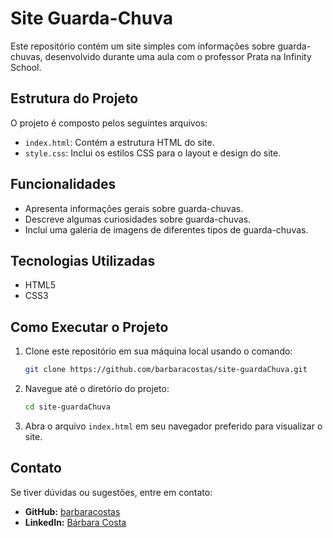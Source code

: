 # Site Guarda-Chuva

Este repositório contém um site simples com informações sobre guarda-chuvas, desenvolvido durante uma aula com o professor Prata na Infinity School.

## Estrutura do Projeto

O projeto é composto pelos seguintes arquivos:

- `index.html`: Contém a estrutura HTML do site.
- `style.css`: Inclui os estilos CSS para o layout e design do site.

## Funcionalidades

- Apresenta informações gerais sobre guarda-chuvas.
- Descreve algumas curiosidades sobre guarda-chuvas.
- Inclui uma galeria de imagens de diferentes tipos de guarda-chuvas.

## Tecnologias Utilizadas

- HTML5
- CSS3

## Como Executar o Projeto

1. Clone este repositório em sua máquina local usando o comando:

   ```bash
   git clone https://github.com/barbaracostas/site-guardaChuva.git
   ```

2. Navegue até o diretório do projeto:

   ```bash
   cd site-guardaChuva
   ```

3. Abra o arquivo `index.html` em seu navegador preferido para visualizar o site.

## Contato

Se tiver dúvidas ou sugestões, entre em contato:

- **GitHub:** [barbaracostas](https://github.com/barbaracostas)
- **LinkedIn:** [Bárbara Costa](https://www.linkedin.com/in/barbara-costa-654984136/)

 